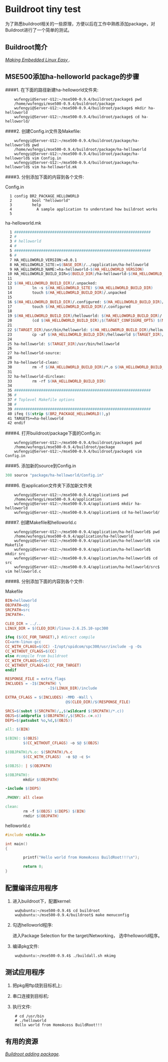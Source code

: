 Buildroot tiny test
================================

为了熟悉buildroot相关的一些原理，方便以后在工作中熟练添加package，对Buildroot进行了一个简单的测试。

Buildroot简介
-------------------------

*[Making Embedded Linux Easy ](http://www.buildroot.org/).*

MSE500添加ha-helloworld package的步骤
-------------------------------

####1. 在下面的路径新建ha-helloworld文件夹:

        wufengyi@Server-U12:~/mse500-0.9.4/buildroot/package$ pwd
        /home/wufengyi/mse500-0.9.4/buildroot/package
        wufengyi@Server-U12:~/mse500-0.9.4/buildroot/package$ mkdir ha-helloworld
        wufengyi@Server-U12:~/mse500-0.9.4/buildroot/package$ cd ha-helloworld/

####2. 创建Config.in文件及Makefile:

        wufengyi@Server-U12:~/mse500-0.9.4/buildroot/package/ha-helloworld$ pwd
        /home/wufengyi/mse500-0.9.4/buildroot/package/ha-helloworld
        wufengyi@Server-U12:~/mse500-0.9.4/buildroot/package/ha-helloworld$ vim Config.in 
        wufengyi@Server-U12:~/mse500-0.9.4/buildroot/package/ha-helloworld$ vim ha-helloworld.mk 

####3. 分别添加下面的内容到各个文件:

Config.in

```config
  1 config BR2_PACKAGE_HELLOWORLD
  2         bool "helloworld"
  3         help
  4           A sample application to understand how buildroot works
  5
```
   
ha-helloworld.mk
```makefile
  1 #############################################################
  2 #
  3 # helloworld
  4 #
  5 #############################################################
  6 #
  7 HA_HELLOWORLD_VERSION:=0.0.1
  8 HA_HELLOWORLD_SITE:=$(BASE_DIR)/../application/ha-helloworld
  9 HA_HELLOWORLD_NAME:=ha-helloworld-$(HA_HELLOWORLD_VERSION)
 10 HA_HELLOWORLD_BUILD_DIR=$(BUILD_DIR)/ha-helloworld-$(HA_HELLOWORLD_VERSION)
 11
 12 $(HA_HELLOWORLD_BUILD_DIR)/.unpacked:
 13         ln -s $(HA_HELLOWORLD_SITE) $(HA_HELLOWORLD_BUILD_DIR)
 14         touch $(HA_HELLOWORLD_BUILD_DIR)/.unpacked
 15
 16 $(HA_HELLOWORLD_BUILD_DIR)/.configured: $(HA_HELLOWORLD_BUILD_DIR)/.unpacked
 17         touch $(HA_HELLOWORLD_BUILD_DIR)/.configured
 18
 19 $(HA_HELLOWORLD_BUILD_DIR)/helloworld: $(HA_HELLOWORLD_BUILD_DIR)/.configured
 20         (cd $(HA_HELLOWORLD_BUILD_DIR);$(TARGET_CONFIGURE_OPTS) $(MAKE))
 21
 22 $(TARGET_DIR)/usr/bin/helloworld: $(HA_HELLOWORLD_BUILD_DIR)/helloworld
 23         cp -af $(HA_HELLOWORLD_BUILD_DIR)/helloworld $(TARGET_DIR)/usr/bin/
 24
 25 ha-helloworld: $(TARGET_DIR)/usr/bin/helloworld
 26
 27 ha-helloworld-source:
 28
 29 ha-helloworld-clean:
 30         rm -f $(HA_HELLOWORLD_BUILD_DIR)/*.o $(HA_HELLOWORLD_BUILD_DIR)/helloworld
 31
 32 ha-helloworld-dirclean:
 33         rm -rf $(HA_HELLOWORLD_BUILD_DIR)
 34
 35 #############################################################
 36 #
 37 # Toplevel Makefile options
 38 #
 39 #############################################################
 40 ifeq ($(strip $(BR2_PACKAGE_HELLOWORLD)),y)
 41 TARGETS+=ha-helloworld
 42 endif
```
####4. 打开buildroot/package下面的Config.in:

        wufengyi@Server-U12:~/mse500-0.9.4/buildroot/package$ pwd
        /home/wufengyi/mse500-0.9.4/buildroot/package
        wufengyi@Server-U12:~/mse500-0.9.4/buildroot/package$ vim Config.in
        
####5. 添加新的source到Config.in

```c
308 source "package/ha-helloworld/Config.in"
```

####6. 在application文件夹下添加新文件夹

        wufengyi@Server-U12:~/mse500-0.9.4/application$ pwd
        /home/wufengyi/mse500-0.9.4/application
        wufengyi@Server-U12:~/mse500-0.9.4/application$ mkdir ha-helloworld
        wufengyi@Server-U12:~/mse500-0.9.4/application$ cd ha-helloworld/

####7. 创建Makefile和helloworld.c 

        wufengyi@Server-U12:~/mse500-0.9.4/application/ha-helloworld$ pwd
        /home/wufengyi/mse500-0.9.4/application/ha-helloworld
        wufengyi@Server-U12:~/mse500-0.9.4/application/ha-helloworld$ vim Makefile
        wufengyi@Server-U12:~/mse500-0.9.4/application/ha-helloworld$ mkdir src
        wufengyi@Server-U12:~/mse500-0.9.4/application/ha-helloworld$ cd src
        wufengyi@Server-U12:~/mse500-0.9.4/application/ha-helloworld/src$ vim helloworld.c

####8. 分别添加下面的内容到各个文件:

Makefile

```makefile
BIN=helloworld
OBJPATH=obj
SRCPATH=src
INCPATH=.

CLEO_DIR = ../..
LINUX_DIR = $(CLEO_DIR)/linux-2.6.25.10-spc300

ifeq ($(CC_FOR_TARGET),) #direct compile
CC=arm-linux-gcc
CC_WITH_CFLAGS=$(CC) -I/opt/spidcom/spc300/usr/include -g -Os
CC_WITHOUT_CFLAGS=$(CC)
else #compile from buildroot
CC_WITH_CFLAGS=$(CC)
CC_WITHOUT_CFLAGS=$(CC_FOR_TARGET)
endif

RESPONSE_FILE = extra_flags
INCLUDES = -I$(INCPATH) \
                   -I$(LINUX_DIR)/include

EXTRA_CFLAGS = $(INCLUDES) -MMD -Wall \
                           @$(CLEO_DIR)/$(RESPONSE_FILE)

SRCS=$(subst $(SRCPATH)/,,$(wildcard $(SRCPATH)/*.c))
OBJS=$(addprefix $(OBJPATH)/,$(SRCS:.c=.o))
DEPS=$(patsubst %o,%d,$(OBJS))

all: $(BIN)

$(BIN): $(OBJS)
        $(CC_WITHOUT_CFLAGS) -o $@ $(OBJS)

$(OBJPATH)/%.o: $(SRCPATH)/%.c
        $(CC_WITH_CFLAGS)  -o $@ -c $<

$(OBJS): | $(OBJPATH)

$(OBJPATH):
        mkdir $(OBJPATH)

-include $(DEPS)

.PHONY: all clean

clean:
        rm -f $(OBJS) $(DEPS) $(BIN)
        rmdir $(OBJPATH)

```

helloworld.c

```c
#include <stdio.h>

int main()
{

        printf("Hello world from HomeAcess BuildRoot!!!\n");

        return 0;
}
```
配置编译应用程序
------------

1. 进入buildroot下，配置kernel:

        wu@ubuntu:~/mse500-0.9.4$ cd buildroot
        wu@ubuntu:~/mse500-0.9.4/buildroot$ make menuconfig
        
2. 勾选helloworld程序:

   进入Package Selection for the target/Networking，
   选中helloworld程序。
   
3. 编译pkg文件:

        wu@ubuntu:~/mse500-0.9.4$ ./buildall.sh mkimg

测试应用程序
------------

1. 把pkg用ftp烧到目标机上:

2. 串口连接到目标机:

3. 执行文件:
 
        # cd /usr/bin
        # ./helloworld
        Hello world from HomeAcess BuildRoot!!!

有用的资源
--------------------

*[Buildroot adding package](http://buildroot.uclibc.org/downloads/manual/manual.html#adding-packages).*



